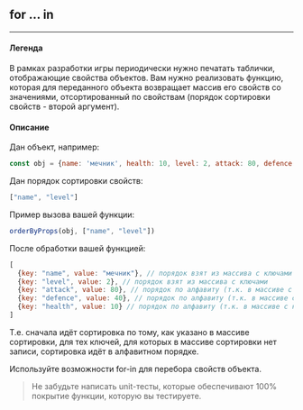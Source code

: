 ## for ... in
---
#### **Легенда**
В рамках разработки игры периодически нужно печатать таблички, отображающие свойства объектов. Вам нужно реализовать функцию, которая для переданного объекта возвращает массив его свойств со значениями, отсортированный по свойствам (порядок сортировки свойств - второй аргумент).

#### **Описание**
Дан объект, например:
~~~ js
const obj = {name: 'мечник', health: 10, level: 2, attack: 80, defence: 40}
~~~
Дан порядок сортировки свойств:
~~~ js
["name", "level"]
~~~
Пример вызова вашей функции:
~~~ js
orderByProps(obj, ["name", "level"])
~~~
После обработки вашей функцией:
~~~ js
[
  {key: "name", value: "мечник"}, // порядок взят из массива с ключами
  {key: "level", value: 2}, // порядок взят из массива с ключами
  {key: "attack", value: 80}, // порядок по алфавиту (т.к. в массиве с ключами нет значения "attack")
  {key: "defence", value: 40}, // порядок по алфавиту (т.к. в массиве с ключами нет значения "defence")
  {key: "health", value: 10} // порядок по алфавиту (т.к. в массиве с ключами нет значения "health")
]
~~~
Т.е. сначала идёт сортировка по тому, как указано в массиве сортировки, для тех ключей, для которых в массиве сортировки нет записи, сортировка идёт в алфавитном порядке.

Используйте возможности for-in для перебора свойств объекта. 
>Не забудьте написать unit-тесты, которые обеспечивают 100% покрытие функции, которую вы тестируете.